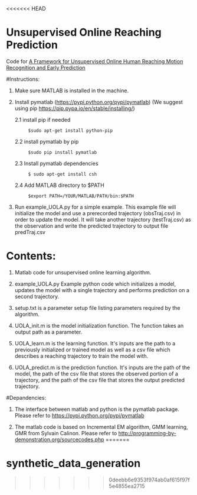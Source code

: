 <<<<<<< HEAD
# Unsupervised Online Reaching Prediction
Code for [A Framework for Unsupervised Online Human Reaching Motion Recognition and Early Prediction](http://arc.wpi.edu/download.php?p=44)

#Instructions:
1. Make sure MATLAB is installed in the machine.

2. Install pymatlab (https://pypi.python.org/pypi/pymatlab)
      (We suggest using pip https://pip.pypa.io/en/stable/installing/)

      2.1 install pip if needed
      
            $sudo apt-get install python-pip
      
      2.2 install pymatlab by pip
      
            $sudo pip install pymatlab

      2.3 Install pymatlab dependencies
      
            $ sudo apt-get install csh
  
      2.4 Add MATLAB directory to $PATH
      
            $export PATH=/YOUR/MATLAB/PATH/bin:$PATH

3. Run example_UOLA.py for a simple example. This example file will initialize the model and use a prerecorded trajectory (obsTraj.csv) in order to update the model. It will take another trajectory (testTraj.csv) as the observation and write the predicted trajectory to output file predTraj.csv 

# Contents:
1. Matlab code for unsupervised online learning algorithm.

2. example_UOLA.py Example python code which initializes a model, updates the model with a single trajectory and performs prediction on a second  trajectory.

3. setup.txt is a parameter setup file listing parameters required by the algorithm.

4. UOLA_init.m is the model initialization function.  The function takes an output path as a parameter.

5. UOLA_learn.m is the learning function.  It's inputs are the path to a previously initialized or trained model as well as a csv file which describes a reaching trajectory to train the model with.

6. UOLA_predict.m is the prediction function. It's inputs are the path of the model, the path of the csv file that stores the observed portion of a trajectory, and the path of the csv file that stores the output predicted trajectory.

#Depandencies:

1. The interface between matlab and python is the pymatlab package. Please refer to https://pypi.python.org/pypi/pymatlab

2. The matlab code is based on Incremental EM algorithm, GMM learning, GMR from Sylvain Calinon. Please refer to http://programming-by-demonstration.org/sourcecodes.php
=======
# synthetic_data_generation
>>>>>>> 0deebb6e9353f974ab0af615f97f5e4855ea2715
